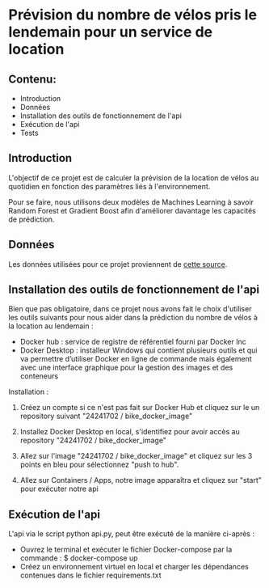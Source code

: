 # Prévision du nombre de vélos pris le lendemain pour un service de location
## Contenu:
- Introduction
- Données
- Installation des outils de fonctionnement de l'api
- Exécution de l'api
- Tests

## Introduction
L'objectif de ce projet est de calculer la prévision de la location de vélos au quotidien en fonction des paramètres liés à l'environnement.

Pour se faire, nous utilisons deux modèles de Machines Learning à savoir Random Forest et Gradient Boost afin d'améliorer davantage les capacités de prédiction.

## Données
Les données utilisées pour ce projet proviennent de <a href="https://assets-datascientest.s3-eu-west-1.amazonaws.com/de/total/bike.csv" target="_blank"> cette source</a>.

## Installation des outils de fonctionnement de l'api
Bien que pas obligatoire, dans ce projet nous avons fait le choix d'utiliser les outils suivants pour nous aider dans la prédiction du nombre de vélos à la location au lendemain  :
- Docker hub : service de registre de référentiel fourni par Docker Inc
- Docker Desktop : installeur Windows qui contient plusieurs outils et qui va permettre d’utiliser Docker en ligne de commande mais également avec une interface graphique pour la gestion des images et des conteneurs

Installation :

1. Créez un compte si ce n'est pas fait sur Docker Hub et cliquez sur le un repository suivant "24241702 / bike_docker_image"
	
2. Installez Docker Desktop en local, s'identifiez pour avoir accès au repository "24241702 / bike_docker_image"
	
3. Allez sur l'image "24241702 / bike_docker_image" et cliquez sur les 3 points en bleu pour sélectionnez "push to hub".
	
4. Allez sur Containers / Apps, notre image apparaîtra et cliquez sur "start" pour exécuter notre api


## Exécution de l'api
L'api via le script python api.py, peut être exécuté de la manière ci-après :
- Ouvrez le terminal et exécuter le fichier Docker-compose par la commande : 
$ docker-compose up
- Créez un environnement virtuel en local et charger les dépendances contenues dans le fichier requirements.txt




